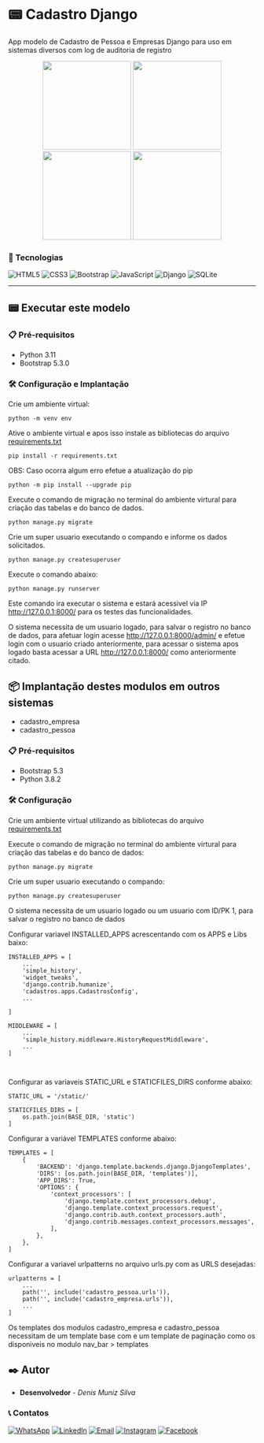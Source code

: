 # 📟 Cadastro Django
App modelo de Cadastro de Pessoa e Empresas Django para uso em sistemas diversos com log de auditoria de registro

<div align="center">
  <img height="180em" src="https://user-images.githubusercontent.com/82631808/218283233-685611a5-7d42-4ef9-be5d-92e7cc11f1bf.png"/>
  <img height="180em" src="https://user-images.githubusercontent.com/82631808/218283234-3c42a1f5-40e6-4175-88df-aacaf0e0a81e.png"/>
</div>
<div align="center">
  <img height="180em" src="https://user-images.githubusercontent.com/82631808/218283236-a1b0e8f4-6e10-4eff-88ff-d7b2a23b119f.png"/>
  <img height="180em" src="https://user-images.githubusercontent.com/82631808/218283237-b6bbefe5-31e8-4f33-aa32-f61e9f0ff48c.png"/>
</div>

### 🚀 Tecnologias
![HTML5](https://img.shields.io/badge/HTML5-E34F26?style=for-the-badge&logo=html5&logoColor=white)
![CSS3](https://img.shields.io/badge/CSS3-1572B6?style=for-the-badge&logo=css3&logoColor=white)
![Bootstrap](https://img.shields.io/badge/Bootstrap-563D7C?style=for-the-badge&logo=bootstrap&logoColor=white)
![JavaScript](https://img.shields.io/badge/JavaScript-F7DF1E?style=for-the-badge&logo=javascript&logoColor=black)
![Django](https://img.shields.io/badge/Django-092E20?style=for-the-badge&logo=django&logoColor=white)
![SQLite](https://img.shields.io/badge/SQLite-07405E?style=for-the-badge&logo=sqlite&logoColor=white)

<hr>

## 📟 Executar este modelo
### 📋 Pré-requisitos
* Python 3.11
* Bootstrap 5.3.0

### 🛠️ Configuração e Implantação
Crie um ambiente virtual:
```
python -m venv env
```

Ative o ambiente virtual e apos isso instale as bibliotecas do arquivo [requirements.txt](https://github.com/denisms7/cadastro-djhango/blob/main/requirements.txt)
```
pip install -r requirements.txt
```

OBS: Caso ocorra algum erro efetue a atualização do pip
```
python -m pip install --upgrade pip
```

Execute o comando de migração no terminal do ambiente virtural para criação das tabelas e do banco de dados.
```
python manage.py migrate
```

Crie um super usuario executando o compando e informe os dados solicitados.
```
python manage.py createsuperuser
```

Execute o comando abaixo:
```
python manage.py runserver
```
Este comando ira executar o sistema e estará acessivel via IP http://127.0.0.1:8000/ para os testes das funcionalidades.

O sistema necessita de um usuario logado, para salvar o registro no banco de dados, para afetuar login acesse http://127.0.0.1:8000/admin/ e efetue login com o usuario criado anteriormente, para acessar o sistema apos logado basta acessar a URL http://127.0.0.1:8000/ como anteriormente citado.

## 📦 Implantação destes modulos em outros sistemas
* cadastro_empresa
* cadastro_pessoa


### 📋 Pré-requisitos
* Bootstrap 5.3
* Python 3.8.2

### 🛠️ Configuração
Crie um ambiente virtual utilizando as bibliotecas do arquivo [requirements.txt](https://github.com/denisms7/cadastro-djhango/blob/main/requirements.txt)

Execute o comando de migração no terminal do ambiente virtural para criação das tabelas e do banco de dados:
```
python manage.py migrate
```

Crie um super usuario executando o compando:
```
python manage.py createsuperuser
```

O sistema necessita de um usuario logado ou um usuario com ID/PK 1, para salvar o registro no banco de dados

Configurar variavel INSTALLED_APPS acrescentando com os APPS e Libs baixo:
```
INSTALLED_APPS = [
    ...
    'simple_history',
    'widget_tweaks',
    'django.contrib.humanize',
    'cadastros.apps.CadastrosConfig',
    ...
    
]

MIDDLEWARE = [
    ...
    'simple_history.middleware.HistoryRequestMiddleware',
    ...
]



```

Configurar as variaveis STATIC_URL e STATICFILES_DIRS conforme abaixo:
```
STATIC_URL = '/static/'

STATICFILES_DIRS = [
    os.path.join(BASE_DIR, 'static')
]
```

Configurar a variável TEMPLATES conforme abaixo:
```
TEMPLATES = [
    {
        'BACKEND': 'django.template.backends.django.DjangoTemplates',
        'DIRS': [os.path.join(BASE_DIR, 'templates')],
        'APP_DIRS': True,
        'OPTIONS': {
            'context_processors': [
                'django.template.context_processors.debug',
                'django.template.context_processors.request',
                'django.contrib.auth.context_processors.auth',
                'django.contrib.messages.context_processors.messages',
            ],
        },
    },
]
```

Configurar a variavel urlpatterns no arquivo urls.py com as URLS desejadas:
```
urlpatterns = [
    ...
    path('', include('cadastro_pessoa.urls')),
    path('', include('cadastro_empresa.urls')),
    ...
]
```

Os templates dos modulos cadastro_empresa e cadastro_pessoa necessitam de um template base com e um template de paginação como os disponiveis no modulo nav_bar > templates 



## ✒️ Autor
* **Desenvolvedor** - *Denis Muniz Silva* 

### 📞 Contatos
[![WhatsApp](https://img.shields.io/badge/WhatsApp-25D366?style=for-the-badge&logo=whatsapp&logoColor=white)](https://api.whatsapp.com/send?phone=5543991038557) [![LinkedIn](https://img.shields.io/badge/LinkedIn-0077B5?style=for-the-badge&logo=linkedin&logoColor=white)](https://www.linkedin.com/in/denisms/) [![Email](https://img.shields.io/badge/Microsoft_Outlook-0078D4?style=for-the-badge&logo=microsoft-outlook&logoColor=white)](mailto:denis.m.s.777@hotmail.com?) [![Instagram](https://img.shields.io/badge/Instagram-E4405F?style=for-the-badge&logo=instagram&logoColor=white)](https://www.instagram.com/de.muniz/) 
[![Facebook](https://img.shields.io/badge/Facebook-1877F2?style=for-the-badge&logo=facebook&logoColor=white)](https://www.facebook.com/denisms3/) 


